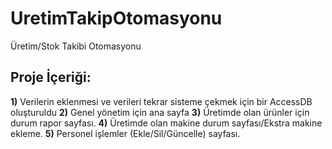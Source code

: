 # UretimTakipOtomasyonu
 Üretim/Stok Takibi Otomasyonu
 
 ## Proje İçeriği:
  **1)** Verilerin eklenmesi ve verileri tekrar sisteme çekmek için bir AccessDB oluşturuldu
  **2)** Genel yönetim için ana sayfa
  **3)** Üretimde olan ürünler için durum rapor sayfası. 
  **4)** Üretimde olan makine durum sayfası/Ekstra makine ekleme.
  **5)** Personel işlemler (Ekle/Sil/Güncelle) sayfası.
